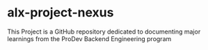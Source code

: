 # alx-project-nexus
This Project is a GitHub repository dedicated to documenting major learnings from the ProDev Backend Engineering program
